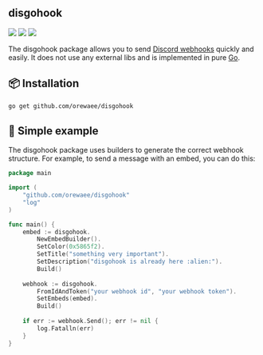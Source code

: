 ## disgohook

[![](https://img.shields.io/github/v/tag/orewaee/disgohook?style=flat&label=version&color=01ADDB)](https://pkg.go.dev/github.com/orewaee/disgohook) ![](https://img.shields.io/github/license/orewaee/disgohook?style=flat&color=01ADDB) [![](https://img.shields.io/discord/1172841532827635742?style=flat&label=Singularity%20R%26D%20%F0%9F%91%BD&color=5865F2)](https://discord.gg/p2QcD2856M)

The disgohook package allows you to send [Discord webhooks](https://discord.com/developers/docs/resources/webhook) quickly and easily. It does not use any external libs and is implemented in pure [Go](https://go.dev/).


## 📦 Installation

```bash
go get github.com/orewaee/disgohook
```


## 🤖 Simple example

The disgohook package uses builders to generate the correct webhook structure. For example, to send a message with an embed, you can do this:

```go
package main

import (
	"github.com/orewaee/disgohook"
	"log"
)

func main() {
    embed := disgohook.
        NewEmbedBuilder().
        SetColor(0x5865f2).
        SetTitle("something very important").
        SetDescription("disgohook is already here :alien:").
        Build()
    
    webhook := disgohook.
        FromIdAndToken("your webhook id", "your webhook token").
        SetEmbeds(embed).
        Build()
    
    if err := webhook.Send(); err != nil {
        log.Fatalln(err)
    }
}
```
